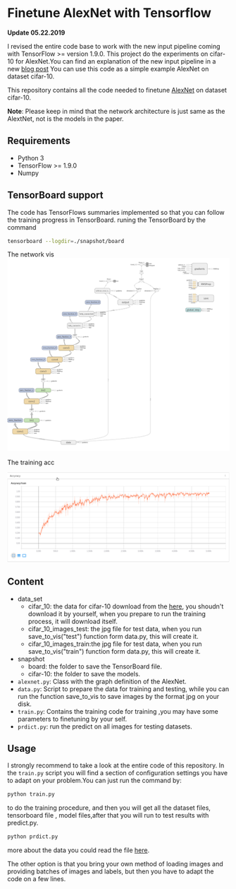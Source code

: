 # Finetune AlexNet with Tensorflow

**Update 05.22.2019**

I revised the entire code base to work with the new input pipeline coming with TensorFlow >= version 1.9.0. 
This project do the experiments on cifar-10 for AlexNet.You can find an explanation of the new input pipeline in a new 
[blog post](https://kratzert.github.io/2017/06/15/example-of-tensorflows-new-input-pipeline.html) 
You can use this code as a simple example AlexNet on dataset cifar-10. 


This repository contains all the code needed to finetune 
[AlexNet](http://papers.nips.cc/paper/4824-imagenet-classification-with-deep-convolutional-neural-networks.pdf) on dataset cifar-10. 


**Note**: Please keep in mind that the network architecture is just same as the AlextNet, not is the models in the paper.

## Requirements

- Python 3
- TensorFlow >= 1.9.0
- Numpy


## TensorBoard support

The code has TensorFlows summaries implemented so that you can follow the training progress in TensorBoard. runing the TensorBoard by the command
```bash
tensorboard --logdir=./snapshot/board
```
The network vis 
![](./doc/network.png) 


The training acc 

![](./doc/acc_train.png)

## Content
-  data_set
    + cifar_10: the data for cifar-10 download from the [here](http://www.cs.toronto.edu/~kriz/cifar-10-python.tar.gz), you shoudn't download it by yourself,
        when you prepare to run the training process, it will download itself.
    + cifar_10_images_test: the jpg file for test data, when you run save_to_vis("test") function form data.py, this will create it.
    + cifar_10_images_train:the jpg file for test data, when you run save_to_vis("train") function form data.py, this will create it.
-  snapshot
    + board: the folder to save the TensorBoard file.
    + cifar-10: the folder to save the models.
- `alexnet.py`: Class with the graph definition of the AlexNet.
- `data.py`: Script to prepare the data for training and testing, while you can run the function save_to_vis to save images by the format jpg on your disk.
- `train.py`: Contains the training code for training ,you may have some parameters to finetuning by your self.
- `prdict.py`: run the predict on all images for testing datasets.

## Usage

I strongly recommend to take a look at the entire code of this repository. In the `train.py` script you will find a section of configuration settings 
you have to adapt on your problem.You can just run the command by:
```bash
python train.py
```
to do the training procedure, and then you will get all the dataset files, tensorboard file , model files,after that you will run to test results with predict.py.
```bash
python prdict.py
```


more about the data you could read the file [here](http://www.cs.toronto.edu/~kriz/cifar.html).

The other option is that you bring your own method of loading images and providing batches of images and labels, but then you have to adapt the code on a 
few lines.
